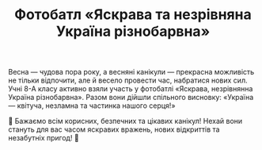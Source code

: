 ﻿---
title: Фотобатл «Яскрава та незрівняна Україна різнобарвна»
---

Весна — чудова пора року, а весняні канікули — прекрасна можливість не тільки відпочити, але й весело провести час, набратися нових сил. Учні 8-А класу активно взяли участь у фотобатлі «Яскрава, незрівнянна Україна різнобарвна». Разом вони дійшли спільного висновку: «Україна — квітуча, незламна та частинка нашого серця!»

📌 Бажаємо всім корисних, безпечних та цікавих канікул! Нехай вони стануть для вас часом яскравих вражень, нових відкриттів та незабутніх пригод! 🌷

<slideshow />
